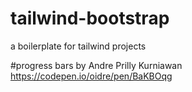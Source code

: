 # tailwind-bootstrap
a boilerplate for tailwind projects


#progress bars by Andre Prilly Kurniawan
 https://codepen.io/oidre/pen/BaKBOqg 